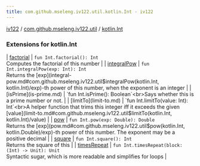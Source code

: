 ```yaml
---
title: com.github.mseleng.iv122.util.kotlin.Int - iv122
---
```


[iv122](../../index.md) / [com.github.mseleng.iv122.util](../index.md) / [kotlin.Int](.)

### Extensions for kotlin.Int

| [factorial](factorial.md) | `fun Int.factorial(): Int`<br>Computes the factorial of this number |
| [integralPow](integral-pow.md) | `fun Int.integralPow(exp: Int): Int`<br>Returns the [exp](integral-pow.md#com.github.mseleng.iv122.util$integralPow(kotlin.Int, kotlin.Int)/exp)-th power of this number, when the exponent is an integer |
| [isPrime](is-prime.md) | `fun Int.isPrime(): Boolean`<br>Says whether this is a prime number or not. |
| [limitTo](limit-to.md) | `fun Int.limitTo(value: Int): Int`<br>A helper function that trims this integer iff it exceeds the given [value](limit-to.md#com.github.mseleng.iv122.util$limitTo(kotlin.Int, kotlin.Int)/value) |
| [pow](pow.md) | `fun Int.pow(exp: Double): Double`<br>Returns the [exp](pow.md#com.github.mseleng.iv122.util$pow(kotlin.Int, kotlin.Double)/exp)-th power of this number. The exponent may be a positive decimal |
| [square](square.md) | `fun Int.square(): Int`<br>Returns the square of this |
| [timesRepeat](times-repeat.md) | `fun Int.timesRepeat(block: (Int) -> Unit): Unit`<br>Syntactic sugar, which is more readable and simplifies for loops |

